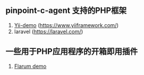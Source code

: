 ## pinpoint-c-agent 支持的PHP框架

1. [Yii-demo](./yii-demo) (https://www.yiiframework.com/) 
2. laravel (https://laravel.com/)
   
## 一些用于PHP应用程序的开箱即用插件

1. [Flarum demo](./Flarum-demo/Readme-CN.md)


